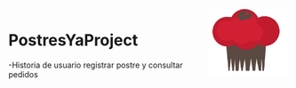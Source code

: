 <img src="/src/main/resources/static/app/images/Logo.png" align="right" />

# PostresYaProject

-Historia de usuario registrar postre y consultar pedidos
